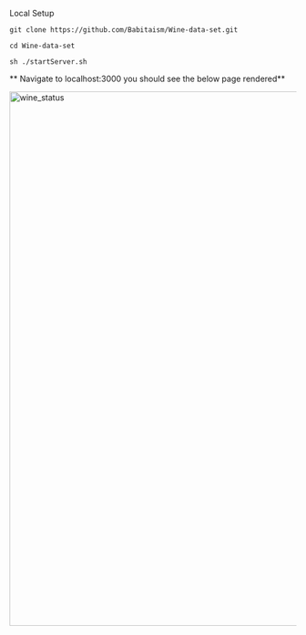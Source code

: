 Local Setup

`git clone https://github.com/Babitaism/Wine-data-set.git`

 `cd Wine-data-set`

 `sh ./startServer.sh`

** Navigate to localhost:3000 you should see the below page rendered**

<img width="937" alt="wine_status" src="https://github.com/Babitaism/Wine-data-set/assets/116111368/e7834aca-cb3d-442c-8663-3c213d8a2c3e">

